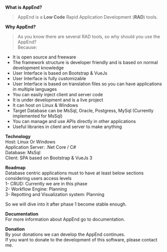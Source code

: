**What is AppEnd?**
> AppEnd is a **Low Code** Rapid Application Development (**RAD**) tools.  

**Why AppEnd?**
>As you know there are several RAD tools, so why should you use the AppEnd?  
Because:
- It is open source and freeware
- The framework structure is developer friendly and is based on normal development knowledge
- User Interface is based on Bootstrap & VueJs
- User Interface is fully customizable
- User Interface is based on translation files so you can have applications in multiple languages
- You can easily inject client and server code
- It is under development and is a live project  
- It can host on Linux & Windows
- Target Database can be MsSql, Oracle, Postgress, MySql (Currently implemented for MsSql)
- You can manage and use APIs directly in other applications
- Useful libraries in client and server to make anything

**Technology**  
Host: Linux Or Windows  
Application Server: .Net Core / C#  
Database: MsSql  
Client: SPA based on Bootstrap & VueJs 3  

**Roadmap**  
Database centric applications must to have at least below sections considering users access levels  
1- CRUD: Currently we are in this phase  
2- Workflow Engine: Planning  
3- Repotting and Visualization system: Planning  

So we will dive into it after phase 1 become stable enough.

**Documentation**  
For more information about AppEnd go to documentation.

**Donation**  
By your donations we can develop the AppEnd continues.  
If you want to donate to the development of this software, please contact me.  



